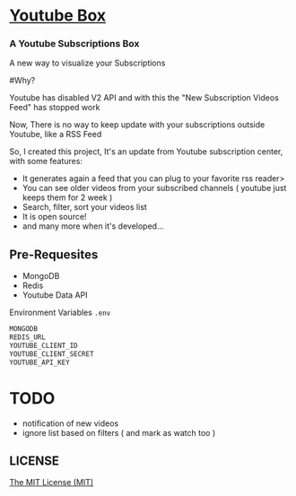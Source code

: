 # [Youtube Box](http://youtube-box.herokuapp.com)
### A Youtube Subscriptions Box

A new way to visualize your Subscriptions

#Why?

Youtube has disabled V2 API and with this the "New Subscription Videos Feed" has stopped work

Now, There is no way to keep update with your subscriptions outside Youtube, like a  RSS Feed 

So, I created this project, It's an update from Youtube subscription center, with some features:

 - It generates again a feed that you can plug to your favorite rss reader>
 - You can see older videos from your subscribed channels ( youtube just keeps them for 2 week )
 - Search, filter, sort your videos list
 - It is open source!
 - and many more when it's developed...

## Pre-Requesites
 - MongoDB
 - Redis
 - Youtube Data API


Environment Variables `.env`

```sh
MONGODB
REDIS_URL
YOUTUBE_CLIENT_ID
YOUTUBE_CLIENT_SECRET
YOUTUBE_API_KEY
```

# TODO
- notification of new videos
- ignore list based on filters ( and mark as watch too )


## LICENSE

[The MIT License (MIT)](https://github.com/lucasmonteverde/youtube-box/blob/master/LICENSE)